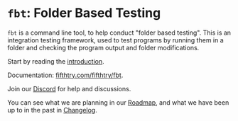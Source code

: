 # `fbt`: Folder Based Testing

`fbt` is a command line tool, to help conduct "folder based testing". This is an
integration testing framework, used to test programs by running them in a folder
and checking the program output and folder modifications.

Start by reading the [introduction](https://www.fifthtry.com/amitu/index/fbt/?collection=fifthtry%2Ffbt).

Documentation: [fifthtry.com/fifthtry/fbt](https://www.fifthtry.com/fifthtry/fbt/).

Join our [Discord](https://discord.gg/YdYvyPSn9B) for help and discussions.

You can see what we are planning in our [Roadmap](https://www.fifthtry.com/fifthtry/fbt/roadmap/), and what
we have been up to in the past in [Changelog](https://www.fifthtry.com/fifthtry/fbt/changelog/).
